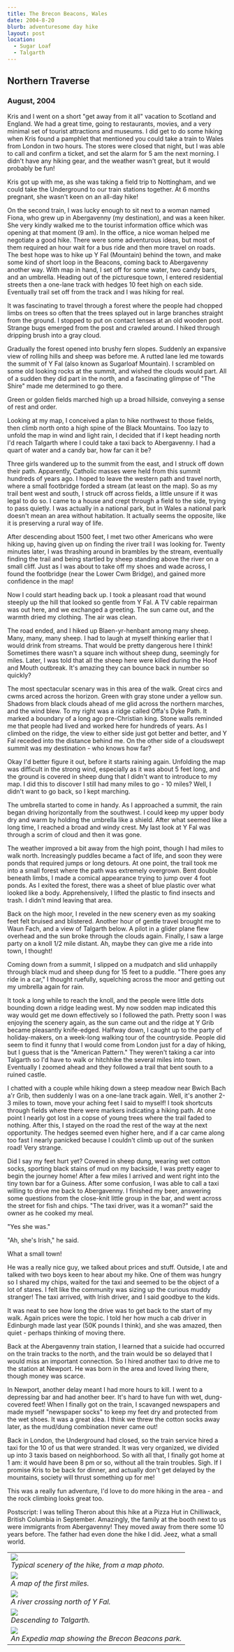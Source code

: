 ```yaml
---
title: The Brecon Beacons, Wales
date: 2004-8-20
blurb: adventuresome day hike
layout: post
location: 
  - Sugar Loaf
  - Talgarth
---
```


<h2>Northern Traverse</h2>
<h3>August, 2004</h3>
</center>

<p>
Kris and I went on a short "get away from it all" vacation to Scotland and England. We had a great time, 
going to restaurants, movies, and a very minimal set of tourist attractions and museums. I did get to do 
some hiking when Kris found a pamphlet that mentioned you could take a train to Wales from London in two 
hours. The stores were closed that night, but I was able to call and confirm a ticket, and set the alarm for 
5 am the next morning. I didn't have any hiking gear, and the weather wasn't great, but it would probably be fun!
</p>
<p>
Kris got up with me, as she was taking a field trip to Nottingham, and we could take the Underground 
to our train stations together. At 6 months pregnant, she wasn't keen on an all-day hike!
</p>
<p>
On the second train, I was lucky enough to sit next to a woman named Fiona, who grew up in 
Abergavenny (my destination), and was a keen hiker. She very kindly walked me to the tourist 
information office which was opening at that moment (9 am). In the office, a nice woman helped me 
negotiate a good hike. There were some adventurous ideas, but most of them required an hour wait
 for a bus ride and then more travel on roads. The best hope was to hike up Y Fal (Mountain) behind 
the town, and make some kind of short loop in the Beacons, coming back to Abergavenny another way. 
With map in hand, I set off for some water, two candy bars, and an umbrella. Heading out of the 
picturesque town, I entered residential streets then a one-lane track with hedges 10 feet high 
on each side. Eventually trail set off from the track and I was hiking for real.
</p>
<p>
It was fascinating to travel through a forest where the people had chopped limbs on trees so often 
that the trees splayed out in large branches straight from the ground. I stopped to put on contact 
lenses at an old wooden post. Strange bugs emerged from the post and crawled around. I hiked 
through dripping brush into a gray cloud.
</p>
<p>
Gradually the forest opened into brushy fern slopes. Suddenly an expansive view of rolling hills 
and sheep was before me. A rutted lane led me towards the summit of Y Fal (also known as
Sugarloaf Mountain). I scrambled on 
some old looking rocks at the summit, and wished the clouds would part. All of a sudden they 
did part in the north, and a fascinating glimpse of "The Shire" made me determined to go there.
</p>
<p>
Green or golden fields marched high up a broad hillside, conveying a sense of rest and order. 
</p>
<p>
Looking at my map, I conceived a plan to hike northwest to those fields, then climb north onto a 
high spine of the Black Mountains. Too lazy to unfold the map in wind and light rain, I decided 
that if I kept heading north I'd reach Talgarth where I could take a taxi back to Abergavenny. 
I had a quart of water and a candy bar, how far can it be?
</p>
<p>
Three girls wandered up to the summit from the east, and I struck off down their path. Apparently, 
Catholic masses were held from this summit hundreds of years ago. I hoped to leave the western 
path and travel north, where a small footbridge forded a stream (at least on the map). So as my 
trail bent west and south, I struck off across fields, a little unsure if it was legal to 
do so. I came to a house and crept through a field to the side, trying to pass quietly. I was 
actually in a national park, but in Wales a national park doesn't mean an area without habitation. 
It actually seems the opposite, like it is preserving a rural way of life.
</p>
<p>
After descending about 1500 feet, I met two other Americans who were hiking up, having given up on 
finding the river trail I was looking for. Twenty minutes later, I was thrashing around in brambles 
by the stream, eventually finding the trail and being startled by sheep standing above the river 
on a small cliff. Just as I was about to take off my shoes and wade across, I found the 
footbridge (near the Lower Cwm Bridge), and gained more confidence in the map!
</p>
<p>
Now I could start heading back up. I took a pleasant road that wound steeply up the hill that 
looked so gentle from Y Fal. A TV cable repairman was out here, and we exchanged a greeting. 
The sun came out, and the warmth dried my clothing. The air was clean.
</p>
<p>
The road ended, and I hiked up Blaen-yr-henbant 
among many sheep. Many, many, many sheep. I had to laugh at 
myself thinking earlier that I would drink from streams. That would be pretty dangerous here 
I think! Sometimes there wasn't a square inch 
without sheep dung, seemingly for miles. Later, I was told that all the sheep here were killed 
during the Hoof and Mouth outbreak. It's amazing they can bounce back in number so quickly?
</p>
<p>
The most spectacular scenary was in this area of the walk. Great circs and cwms arced across the 
horizon. Green with gray stone under a yellow sun. Shadows from black clouds ahead of me glid 
across the northern marches, and the wind blew. To my right was a ridge called Offa's Dyke Path. 
It marked a boundary of a long ago pre-Christian king. Stone walls reminded me that people had 
lived and worked here for hundreds of years. As I climbed on the ridge, the view to either side 
just got better and better, and Y Fal receded into the distance behind me. On the other side 
of a cloudswept summit was my destination - who knows how far?
</p>
<p>
Okay I'd better figure it out, before it starts raining again. Unfolding the map was difficult 
in the strong wind, especially as it was about 5 feet long, and the ground is covered in sheep dung 
that I didn't want to introduce to my map. I did this to discover I still had many miles to go - 
10 miles? Well, I didn't want to go back, so I kept marching.
</p>
<p>
The umbrella started to come in handy. As I approached a summit, the rain began driving horizontally 
from the southwest. I could keep my upper body dry and warm by holding the umbrella like a shield. 
After what seemed like a long time, I reached a broad and windy crest. My last look at Y Fal 
was through a scrim of cloud and then it was gone.
</p>
<p>
The weather improved a bit away from the high point, though I had miles to walk north. Increasingly 
puddles became a fact of life, and soon they were ponds that required jumps or long detours. At 
one point, the trail took me into a small forest where the path was extremely overgrown. Bent 
double beneath limbs, I made a comical appearance trying to jump over 4 foot ponds. As I exited 
the forest, there was a sheet of blue plastic over what looked like a body. Apprehensively, I 
lifted the plastic to find insects and trash. I didn't mind leaving that area.
</p>
<p>
Back on the high moor, I reveled in the new scenery even as my soaking feet felt bruised and 
blistered. Another hour of gentle travel brought me to Waun Fach, and
a view of Talgarth below. 
A pilot in a glider plane flew overhead and the sun broke through the clouds again. Finally, I 
saw a large party on a knoll 1/2 mile distant. Ah, maybe they can give me a ride into town, I thought!
</p>
<p>
Coming down from a summit, I slipped on a mudpatch and slid unhappily through black mud and 
sheep dung for 15 feet to a puddle. "There goes any ride in a car," I thought ruefully, 
squelching across the moor and getting out my umbrella again for rain.
</p>
<p>
It took a long while to reach the knoll, and the people were little dots bounding down a ridge 
leading west. My now sodden map indicated this way would get me down effectively so I followed 
the path. Pretty soon I was enjoying the scenery again, as the sun came out and the ridge 
at Y Grib became pleasantly knife-edged. Halfway down, I caught up to the party of holiday-makers, 
on a week-long walking tour of the countryside. People did seem to find it funny that I would 
come from London just for a day of hiking, but I guess that is the "American Pattern." They 
weren't taking a car into Talgarth so I'd have to walk or hitchhike the several miles into 
town. Eventually I zoomed ahead and they followed a trail that bent south to a ruined castle.
</p>
<p>
I chatted with a couple while hiking down a steep meadow near
Bwich Bach a'r Grib, then suddenly I was on a one-lane 
track again. Well, it's another 2-3 miles to town, move your aching feet I said to myself! 
I took shortcuts through fields where there were markers indicating a hiking path. At one 
point I nearly got lost in a copse of young trees where the trail faded to nothing. After 
this, I stayed on the road the rest of the way at the next opportunity. The hedges seemed 
even higher here, and if a car came along too fast I nearly panicked because I couldn't 
climb up out of the sunken road! Very strange.
</p>
<p>
Did I say my feet hurt yet? Covered in sheep dung, wearing wet cotton socks, sporting black 
stains of mud on my backside, I was pretty eager to begin the journey home! After a few miles 
I arrived and went right into the tiny town bar for a Guiness. After some confusion, I was
able to call a taxi willing to drive me back to Abergavenny. I finished my beer, answering
some questions from the close-knit little group in the bar, and went across the street for
fish and chips. "The taxi driver, was it a woman?" said the owner as he cooked my meal.
</p>
<p>
"Yes she was." 
</p>
<p>
"Ah, she's Irish," he said.
</p>
<p>
What a small town!
</p>
<p>
He was a really nice guy, we talked about prices and stuff. Outside, I ate and talked with two
boys keen to hear about my hike. One of them was hungry so I shared my chips, waited for the
taxi and seemed to be the object of a lot of stares. I felt like the community was sizing up
the curious muddy stranger! The taxi arrived, with Irish driver, and I said goodbye to the kids.
</p>
<p>
It was neat to see how long the drive was to get back to the start of my walk. Again prices
were the topic. I told her how much a cab driver in Edinburgh made last year (50K pounds I think),
and she was amazed, then quiet - perhaps thinking of moving there.
</p>
<p>
Back at the Abergavenny train station, I learned that a suicide had occurred on the train tracks to
the north, and the train would be so delayed that I would miss an important connection.
So I hired another taxi to drive me to the station at Newport. He was born in the area and loved
living there, though money was scarce.
</p>
<p>
In Newport, another delay meant I had more hours to kill. I went to a depressing bar and had another
beer. It's hard to have fun with wet, dung-covered feet! When I finally got on the train, I 
scavanged newspapers and made myself "newspaper socks" to keep my feet dry and protected from the
wet shoes. It was a great idea. I think we threw the cotton socks away later, as the mud/dung
combination never came out!
</p>
<p>
Back in London, the Underground had closed, so the train service hired a taxi for the 10 of us
that were stranded. It was very organized, we divided up into 3 taxis based on neighborhood.
So with all that, I finally got home at 1 am: it would have been 8 pm or so, without all the
train troubles. Sigh. If I promise Kris to be back for dinner, and actually don't get delayed
by the mountains, society will thrust something up for me!
</p>
<p>
This was a really fun adventure, I'd love to do more hiking in the area - and the rock climbing
looks great too.
</p>
<p>
Postscript: I was telling Theron about this hike at a Pizza Hut in Chilliwack, British Columbia
in September. Amazingly, the family at the booth next to us were immigrants from Abergavenny!
They moved away from there some 10 years before. The father had even done the hike I did. Jeez,
what a small world.
</p>

<table>
<tr><td>
<a href="images/articles/trips/2004/mapcover.jpg"><img src="images/articles/trips/2004/mapcover.jpg"></a><br>
<i>Typical scenery of the hike, from a map photo.</i>
</td></tr>
<tr><td>
<a href="images/articles/trips/2004/yfal.jpg"><img src="images/articles/trips/2004/yfal.jpg"></a><br>
<i>A map of the first miles.</i>
</td></tr>
<tr><td>
<a href="images/articles/trips/2004/afterriver.jpg"><img src="images/articles/trips/2004/afterriver.jpg"></a><br>
<i>A river crossing north of Y Fal.</i>
</td></tr>
<tr><td>
<a href="images/articles/trips/2004/neartalgarth.jpg"><img src="images/articles/trips/2004/neartalgarth.jpg"></a><br>
<i>Descending to Talgarth.</i>
</td></tr>
<tr><td>
<a href="images/articles/trips/2004/overview.jpg"><img src="images/articles/trips/2004/overview.jpg"></a><br>
<i>An Expedia map showing the Brecon Beacons park.</i>
</td></tr>
</table>
